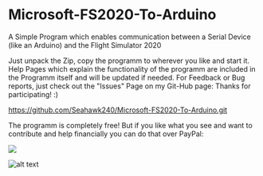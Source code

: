 # Microsoft-FS2020-To-Arduino
A Simple Program which enables communication between a Serial Device (like an Arduino) and the Flight Simulator 2020

Just unpack the Zip, copy the programm to wherever you like and start it. Help Pages which explain the functionality of the programm 
are included in the Programm itself and will be updated if needed. For Feedback or Bug reports, just check out the "Issues" Page on my Git-Hub page:
Thanks for participating! :)

https://github.com/Seahawk240/Microsoft-FS2020-To-Arduino.git


The programm is completely free! But if you like what you see and want to contribute and help financially you can do that over PayPal:




[![](https://www.paypalobjects.com/en_US/i/btn/btn_donateCC_LG.gif)](https://www.paypal.com/donate?hosted_button_id=393N836S9BLX4)




![alt text](https://repository-images.githubusercontent.com/319487168/44676c80-4b8e-11eb-81c3-4ea3e532461a)

